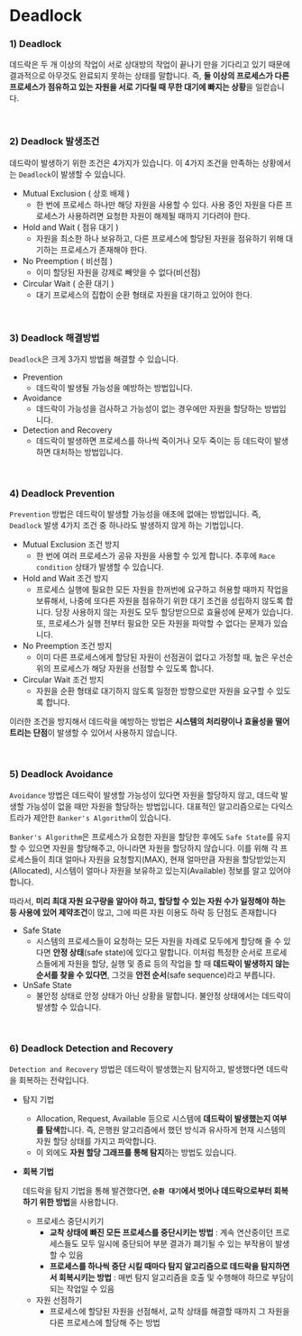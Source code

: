# Deadlock

### 1) Deadlock

 데드락은 두 개 이상의 작업이 서로 상대방의 작업이 끝나기 만을 기다리고 있기 때문에 결과적으로 아무것도 완료되지 못하는 상태를 말합니다. 즉, **둘 이상의 프로세스가 다른 프로세스가 점유하고 있는 자원을 서로 기다릴 때 무한 대기에 빠지는 상황**을 일컫습니다.

<br>

### 2) Deadlock 발생조건

데드락이 발생하기 위한 조건은 4가지가 있습니다. 이 4가지 조건을 만족하는 상황에서는 `Deadlock`이 발생할 수 있습니다.

- Mutual Exclusion ( 상호 배제 )
  - 한 번에 프로세스 하나만 해당 자원을 사용할 수 있다. 사용 중인 자원을 다른 프로세스가 사용하려면 요청한 자원이 해제될 때까지 기다려야 한다.
- Hold and Wait ( 점유 대기 )
  - 자원을 최소한 하나 보유하고, 다른 프로세스에 할당된 자원을 점유하기 위해 대기하는 프로세스가 존재해야 한다.
- No Preemption ( 비선점 )
  - 이미 할당된 자원을 강제로 빼앗을 수 없다(비선점)
- Circular Wait ( 순환 대기 )
  - 대기 프로세스의 집합이 순환 형태로 자원을 대기하고 있어야 한다.

<br>

### 3) Deadlock 해결방법

 `Deadlock`은 크게 3가지 방법을 해결할 수 있습니다.

- Prevention
  - 데드락이 발생될 가능성을 예방하는 방법입니다.
- Avoidance
  - 데드락이 가능성을 검사하고 가능성이 없는 경우에만 자원을 할당하는 방법입니다.
- Detection and Recovery
  - 데드락이 발생하면 프로세스를 하나씩 죽이거나 모두 죽이는 등 데드락이 발생하면 대처하는 방법입니다.

<br>

### 4) Deadlock Prevention

 `Prevention` 방법은 데드락이 발생할 가능성을 애초에 없애는 방법입니다. 즉, `Deadlock` 발생 4가지 조건 중 하나라도 발생하지 않게 하는 기법입니다.

- Mutual Exclusion 조건 방지
  - 한 번에 여러 프로세스가 공유 자원을 사용할 수 있게 합니다. 추후에 `Race condition` 상태가 발생할 수 있습니다.
- Hold and Wait 조건 방지
  - 프로세스 실행에 필요한 모든 자원을 한꺼번에 요구하고 허용할 때까지 작업을 보류해서, 나중에 또다른 자원을 점유하기 위한 대기 조건을 성립하지 않도록 합니다. 당장 사용하지 않는 자원도 모두 할당받으므로 효율성에 문제가 있습니다. 또, 프로세스가 실행 전부터 필요한 모든 자원을 파악할 수 없다는 문제가 있습니다.
- No Preemption 조건 방지
  - 이미 다른 프로세스에게 할당된 자원이 선점권이 없다고 가정할 때, 높은 우선순위의 프로세스가 해당 자원을 선점할 수 있도록 합니다.
- Circular Wait 조건 방지
  - 자원을 순환 형태로 대기하지 않도록 일정한 방향으로만 자원을 요구할 수 있도록 합니다.

이러한 조건을 방지해서 데드락을 예방하는 방법은 **시스템의 처리량이나 효율성을 떨어트리는 단점**이 발생할 수 있어서 사용하지 않습니다.

<br>

### 5) Deadlock Avoidance

 `Avoidance` 방법은 데드락이 발생할 가능성이 있다면 자원을 할당하지 않고, 데드락 발생할 가능성이 없을 때만 자원을 할당하는 방법입니다. 대표적인 알고리즘으로는 다익스트라가 제안한 `Banker's Algorithm`이 있습니다.

 `Banker's Algorithm`은 프로세스가 요청한 자원을 할당한 후에도 `Safe State`를 유지할 수 있으면 자원을 할당해주고, 아니라면 자원을 할당하지 않습니다. 이를 위해 각 프로세스들이 최대 얼마나 자원을 요청할지(MAX), 현재 얼마만큼 자원을 할당받았는지(Allocated), 시스템이 얼마나 자원을 보유하고 있는지(Available) 정보를 알고 있어야 합니다.

 따라서, **미리 최대 자원 요구량을 알아야 하고, 할당할 수 있는 자원 수가 일정해야 하는 등 사용에 있어 제약조건**이 많고, 그에 따른 자원 이용도 하락 등 단점도 존재합니다

- Safe State
  - 시스템의 프로세스들이 요청하는 모든 자원을 차례로 모두에게 할당해 줄 수 있다면 **안정 상태**(safe state)에 있다고 말합니다. 이처럼 특정한 순서로  프로세스들에게 자원을 할당, 실행 및 종료 등의 작업을 할 때 **데드락이 발생하지 않는 순서를 찾을 수 있다면**, 그것을 **안전 순서**(safe sequence)라고 부릅니다.
- UnSafe State
  - 불안정 상태로 안정 상태가 아닌 상황을 말합니다. 불안정 상태에서는 데드락이 발생할 수 있습니다.

<br>

### 6) Deadlock Detection and Recovery

 `Detection and Recovery` 방법은 데드락이 발생했는지 탐지하고, 발생했다면 데드락을 회복하는 전략입니다.

- 탐지 기법

  - Allocation, Request, Available 등으로 시스템에 **데드락이 발생했는지 여부를 탐색**합니다. 즉, 은행원 알고리즘에서 했던 방식과 유사하게 현재 시스템의 자원 할당 상태를 가지고 파악합니다.
  - 이 외에도 **자원 할당 그래프를 통해 탐지**하는 방법도 있습니다.

- **회복 기법**

  데드락을 탐지 기법을 통해 발견했다면, **`순환 대기`에서 벗어나 데드락으로부터 회복하기 위한 방법**을 사용합니다.

  - 프로세스 중단시키기
    - **교착 상태에 빠진 모든 프로세스를 중단시키는 방법** : 계속 연산중이던 프로세스들도 모두 일시에 중단되어 부분 결과가 폐기될 수 있는 부작용이 발생할 수 있음
    - **프로세스를 하나씩 중단 시킬 때마다 탐지 알고리즘으로 데드락을 탐지하면서 회복시키는 방법** : 매번 탐지 알고리즘을 호출 및 수행해야 하므로 부담이 되는 작업일 수 있음
  - 자원 선점하기
    - 프로세스에 할당된 자원을 선점해서, 교착 상태를 해결할 때까지 그 자원을 다른 프로세스에 할당해 주는 방법

